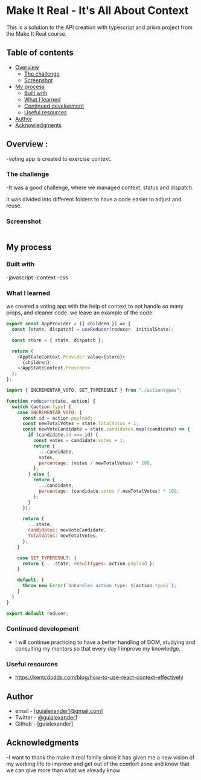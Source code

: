 # Make It Real - It's All About Context

This is a solution to the API creation with typescript and prism project from the Make It Real course.

## Table of contents

- [Overview](#overview)
  - [The challenge](#the-challenge)
  - [Screenshot](#screenshot)
- [My process](#my-process)
  - [Built with](#built-with)
  - [What I learned](#what-i-learned)
  - [Continued development](#continued-development)
  - [Useful resources](#useful-resources)
- [Author](#author)
- [Acknowledgments](#acknowledgments)

## Overview :

-voting app is created to exercise context.

### The challenge

-It was a good challenge, where we managed context, status and dispatch.

it was divided into different folders to have a code easier to adjust and reuse.

### Screenshot

![]()

## My process

### Built with

-javascript
-context
-css

### What I learned

we created a voting app with the help of context to not handle so many props, and cleaner code.
we leave an example of the code:

```js
export const AppProvider = ({ children }) => {
  const [state, dispatch] = useReducer(reducer, initialState);

  const store = { state, dispatch };

  return (
    <AppStateContext.Provider value={store}>
      {children}
    </AppStateContext.Provider>
  );
};

import { INCREMENTAR_VOTO, SET_TYPERESULT } from "./actiontypes";

function reducer(state, action) {
  switch (action.type) {
    case INCREMENTAR_VOTO: {
      const id = action.payload;
      const newTotalVotes = state.TotalVotos + 1;
      const newVoteCandidate = state.candidates.map((candidate) => {
        if (candidate.id === id) {
          const votes = candidate.votes + 1;
          return {
            ...candidate,
            votes,
            percentage: (votes / newTotalVotes) * 100,
          };
        } else {
          return {
            ...candidate,
            percentage: (candidate.votes / newTotalVotes) * 100,
          };
        }
      });

      return {
        ...state,
        candidates: newVoteCandidate,
        TotalVotos: newTotalVotes,
      };
    }

    case SET_TYPERESULT: {
      return { ...state, resultTypes: action.payload };
    }

    default: {
      throw new Error(`Unhandled action type: ${action.type}`);
    }
  }
}

export default reducer;
```

### Continued development

- I will continue practicing to have a better handling of DOM, studying and consulting my mentors so that every day I improve my knowledge.

### Useful resources

- https://kentcdodds.com/blog/how-to-use-react-context-effectively

## Author

- email - [guialexander1@gmail.com]
- Twitter - [@guialexander1](https://www.twitter.com/guialexander1)
- Github - [guialexander]

## Acknowledgments

-I want to thank the make it real family since it has given me a new vision of my working life to improve and get out of the comfort zone and know that we can give more than what we already know
